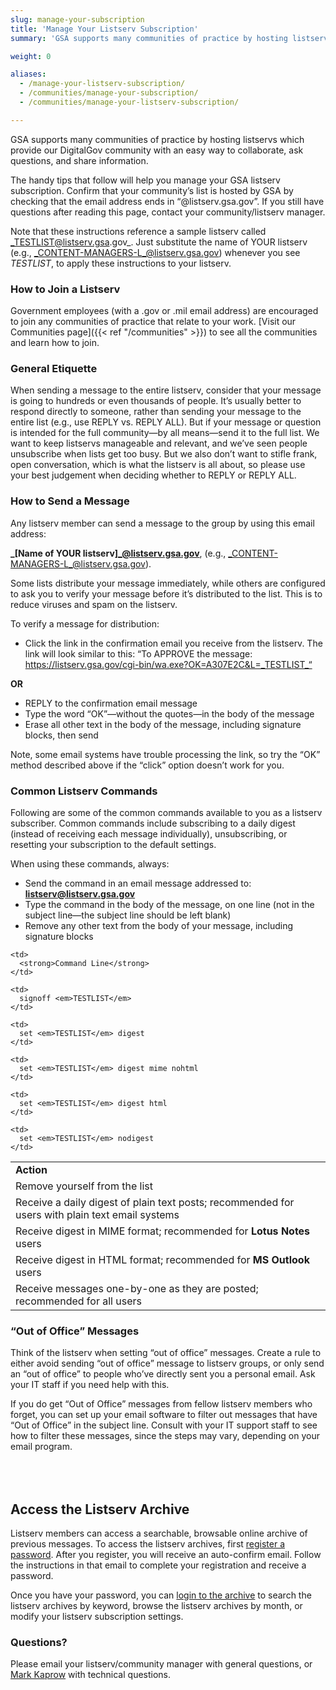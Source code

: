 ```yaml
---
slug: manage-your-subscription
title: 'Manage Your Listserv Subscription'
summary: 'GSA supports many communities of practice by hosting listservs which provide our DigitalGov community with an easy way to collaborate, ask questions, and share information.'

weight: 0

aliases:
  - /manage-your-listserv-subscription/
  - /communities/manage-your-subscription/
  - /communities/manage-your-listserv-subscription/

---
```


GSA supports many communities of practice by hosting listservs which provide our DigitalGov community with an easy way to collaborate, ask questions, and share information.

The handy tips that follow will help you manage your GSA listserv subscription. Confirm that your community’s list is hosted by GSA by checking that the email address ends in “@listserv.gsa.gov”. If you still have questions after reading this page, contact your community/listserv manager.

Note that these instructions reference a sample listserv called _TESTLIST@listserv.gsa.gov_. Just substitute the name of YOUR listserv (e.g., _CONTENT-MANAGERS-L_@listserv.gsa.gov) whenever you see _TESTLIST_, to apply these instructions to your listserv.

### How to Join a Listserv

Government employees (with a .gov or .mil email address) are encouraged to join any communities of practice that relate to your work. [Visit our Communities page]({{< ref "/communities" >}}) to see all the communities and learn how to join.

### General Etiquette

When sending a message to the entire listserv, consider that your message is going to hundreds or even thousands of people. It’s usually better to respond directly to someone, rather than sending your message to the entire list (e.g., use REPLY vs. REPLY ALL). But if your message or question is intended for the full community—by all means—send it to the full list. We want to keep listservs manageable and relevant, and we’ve seen people unsubscribe when lists get too busy. But we also don’t want to stifle frank, open conversation, which is what the listserv is all about, so please use your best judgement when deciding whether to REPLY or REPLY ALL.

### How to Send a Message

Any listserv member can send a message to the group by using this email address:

**_[Name of YOUR listserv]_@listserv.gsa.gov**, (e.g., _CONTENT-MANAGERS-L_@listserv.gsa.gov).

Some lists distribute your message immediately, while others are configured to ask you to verify your message before it’s distributed to the list. This is to reduce viruses and spam on the listserv.

To verify a message for distribution:

  * Click the link in the confirmation email you receive from the listserv. The link will look similar to this: “To APPROVE the message: https://listserv.gsa.gov/cgi-bin/wa.exe?OK=A307E2C&L=_TESTLIST_“

**OR**

  * REPLY to the confirmation email message
  * Type the word “OK”—without the quotes—in the body of the message
  * Erase all other text in the body of the message, including signature blocks, then send

Note, some email systems have trouble processing the link, so try the “OK” method described above if the “click” option doesn’t work for you.

### Common Listserv Commands

Following are some of the common commands available to you as a listserv subscriber. Common commands include subscribing to a daily digest (instead of receiving each message individually), unsubscribing, or resetting your subscription to the default settings.

When using these commands, always:

  * Send the command in an email message addressed to: **listserv@listserv.gsa.gov**
  * Type the command in the body of the message, on one line (not in the subject line—the subject line should be left blank)
  * Remove any other text from the body of your message, including signature blocks

<table>
  <tr>
    <td style="width: 50%">
      <strong>Action</strong>
    </td>

    <td>
      <strong>Command Line</strong>
    </td>
  </tr>

  <tr>
    <td>
      Remove yourself from the list
    </td>

    <td>
      signoff <em>TESTLIST</em>
    </td>
  </tr>

  <tr>
    <td>
      Receive a daily digest of plain text posts; recommended for users with plain text email systems
    </td>

    <td>
      set <em>TESTLIST</em> digest
    </td>
  </tr>

  <tr>
    <td>
      Receive digest in MIME format; recommended for <strong>Lotus Notes</strong> users
    </td>

    <td>
      set <em>TESTLIST</em> digest mime nohtml
    </td>
  </tr>

  <tr>
    <td>
      Receive digest in HTML format; recommended for <strong>MS Outlook</strong> users
    </td>

    <td>
      set <em>TESTLIST</em> digest html
    </td>
  </tr>

  <tr>
    <td>
      Receive messages one-by-one as they are posted; recommended for all users
    </td>

    <td>
      set <em>TESTLIST</em> nodigest
    </td>
  </tr>
</table>

### “Out of Office” Messages

Think of the listserv when setting “out of office” messages. Create a rule to either avoid sending “out of office” message to listserv groups, or only send an “out of office” to people who’ve directly sent you a personal email. Ask your IT staff if you need help with this.

If you do get “Out of Office” messages from fellow listserv members who forget, you can set up your email software to filter out messages that have “Out of Office” in the subject line. Consult with your IT support staff to see how to filter these messages, since the steps may vary, depending on your email program.

<h2 id="Access-Listserv-Archive" style="padding-top: 50px">
  Access the Listserv Archive
</h2>

Listserv members can access a searchable, browsable online archive of previous messages. To access the listserv archives, first [register a password](https://listserv.gsa.gov/cgi-bin/wa.exe?GETPW1). After you register, you will receive an auto-confirm email. Follow the instructions in that email to complete your registration and receive a password.

Once you have your password, you can [login to the archive](https://listserv.gsa.gov/cgi-bin/wa.exe?LOGON) to search the listserv archives by keyword, browse the listserv archives by month, or modify your listserv subscription settings.

### Questions?

Please email your listserv/community manager with general questions, or [Mark Kaprow](mailto:mark.kaprow@gsa.gov) with technical questions.
